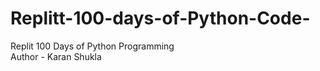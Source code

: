 # Replitt-100-days-of-Python-Code-
Replit 100 Days of Python Programming
<br>
Author - Karan Shukla
